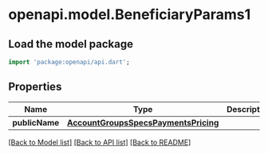 # openapi.model.BeneficiaryParams1

## Load the model package
```dart
import 'package:openapi/api.dart';
```

## Properties
Name | Type | Description | Notes
------------ | ------------- | ------------- | -------------
**publicName** | [**AccountGroupsSpecsPaymentsPricing**](AccountGroupsSpecsPaymentsPricing.md) |  | 

[[Back to Model list]](../README.md#documentation-for-models) [[Back to API list]](../README.md#documentation-for-api-endpoints) [[Back to README]](../README.md)


